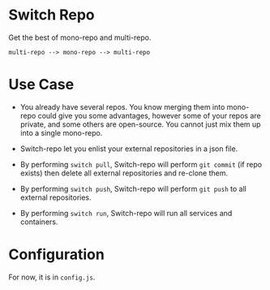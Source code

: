 # Switch Repo

Get the best of mono-repo and multi-repo.

```
multi-repo --> mono-repo --> multi-repo
```

# Use Case

* You already have several repos. You know merging them into mono-repo could give you some advantages, however some of your repos are private, and some others are open-source. You cannot just mix them up into a single mono-repo.

* Switch-repo let you enlist your external repositories in a json file.

* By performing `switch pull`, Switch-repo will perform `git commit` (if repo exists) then delete all external repositories and re-clone them.

* By performing `switch push`, Switch-repo will perform `git push` to all external repositories.

* By performing `switch run`, Switch-repo will run all services and containers.

# Configuration

For now, it is in `config.js`.